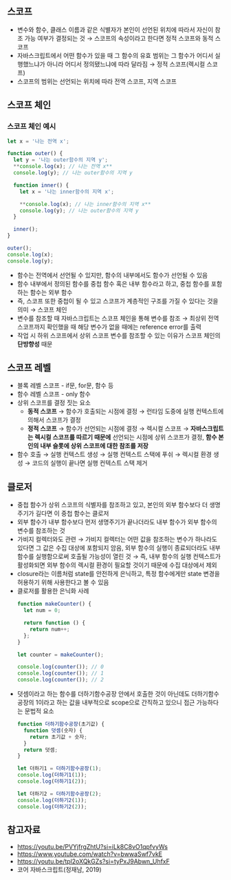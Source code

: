 ## 스코프

- 변수와 함수, 클래스 이름과 같은 식별자가 본인이 선언된 위치에 따라서 자신이 참조 가능 여부가 결정되는 것 → 스코프의 속성이라고 한다면 정적 스코프와 동적 스코프
- 자바스크립트에서 어떤 함수가 있을 때 그 함수의 유효 범위는 그 함수가 어디서 실행했느냐가 아니라 어디서 정의됐느냐에 따라 달라짐 → 정적 스코프(렉시컬 스코프)
- 스코프의 범위는 선언되는 위치에 따라 전역 스코프, 지역 스코프

## 스코프 체인

### 스코프 체인 예시

```jsx
let x = '나는 전역 x';

function outer() {
  let y = '나는 outer함수의 지역 y';
  **console.log(x); // 나는 전역 x**
  console.log(y); // 나는 outer함수의 지역 y

  function inner() {
    let x = '나는 inner함수의 지역 x';

    **console.log(x); // 나는 inner함수의 지역 x**
    console.log(y); // 나는 outer함수의 지역 y
  }

  inner();
}

outer();
console.log(x);
console.log(y);
```

- 함수는 전역에서 선언될 수 있지만, 함수의 내부에서도 함수가 선언될 수 있음
- 함수 내부에서 정의된 함수를 중첩 함수 혹은 내부 함수라고 하고, 중첩 함수를 포함하는 함수는 외부 함수
- 즉, 스코프 또한 중첩이 될 수 있고 스코프가 계층적인 구조를 가질 수 있다는 것을 의미 → 스코프 체인
- 변수를 참조할 때 자바스크립트는 스코프 체인을 통해 변수를 참조 → 최상위 전역 스코프까지 확인했을 때 해당 변수가 없을 때에는 reference error를 출력
- 작업 시 하위 스코프에서 상위 스코프 변수를 참조할 수 있는 이유가 스코프 체인의 **단방향성** 때문

## 스코프 레벨

- 블록 레벨 스코프 - if문, for문, 함수 등
- 함수 레벨 스코프 - only 함수
- 상위 스코프를 결정 짓는 요소
  - **동적 스코프** → 함수가 호출되는 시점에 결정 → 런타임 도중에 실행 컨텍스트에 의해서 스코프가 결정
  - **정적 스코프** → 함수가 선언되는 시점에 결정 → 렉시컬 스코프 → **자바스크립트는 렉시컬 스코프를 따르기 때문에** 선언되는 시점에 상위 스코프가 결정, **함수 본인의 내부 슬롯에 상위 스코프에 대한 참조를 저장**
- 함수 호출 → 실행 컨텍스트 생성 → 실행 컨텍스트 스택에 푸쉬 → 렉시컬 환경 생성 → 코드의 실행이 끝나면 실행 컨텍스트 스택 제거

## 클로저

- 중첩 함수가 상위 스코프의 식별자를 참조하고 있고, 본인의 외부 함수보다 더 생명주기가 길다면 이 중첩 함수는 클로저
- 외부 함수가 내부 함수보다 먼저 생명주기가 끝나더라도 내부 함수가 외부 함수의 변수를 참조하는 것
- 가비지 컬렉터와도 관련 → 가비지 컬렉터는 어떤 값을 참조하는 변수가 하나라도 있다면 그 값은 수집 대상에 포함되지 암음, 외부 함수의 실행이 종료되더라도 내부 함수를 실행함으로써 호출될 가능성이 열린 것 → 즉, 내부 함수의 실행 컨텍스트가 활성화되면 외부 함수의 렉시컬 환경이 필요할 것이기 때문에 수집 대상에서 제외
- closure라는 이름처럼 state를 안전하게 은닉하고, 특정 함수에게만 state 변경을 허용하기 위해 사용한다고 볼 수 있음
- 클로저를 활용한 은닉화 사례
  ```jsx
  function makeCounter() {
    let num = 0;

    return function () {
      return num++;
    };
  }

  let counter = makeCounter();

  console.log(counter()); // 0
  console.log(counter()); // 1
  console.log(counter()); // 2
  ```
- 덧셈이라고 하는 함수를 더하기함수공장 안에서 호출한 것이 아닌데도 더하기함수공장의 1이라고 하는 값을 내부적으로 scope으로 간직하고 있으니 접근 가능하다는 문법적 요소
  ```jsx
  function 더하기함수공장(초기값) {
    function 덧셈(숫자) {
      return 초기값 + 숫자;
    }
    return 덧셈;
  }

  let 더하기1 = 더하기함수공장(1);
  console.log(더하기1(1));
  console.log(더하기1(2));

  let 더하기2 = 더하기함수공장(2);
  console.log(더하기2(1));
  console.log(더하기2(2));
  ```

## 참고자료

- https://youtu.be/PVYjfrgZhtU?si=iLk8C8vO1qpfvyWs
- https://www.youtube.com/watch?v=bwwaSwf7vkE
- https://youtu.be/tpl2oXQkGZs?si=tyPxJ9Abwn_UhfxF
- 코어 자바스크립트(정재남, 2019)
